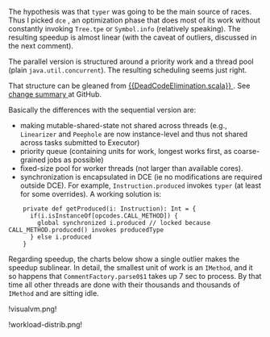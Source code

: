 
The hypothesis was that `typer` was going to be the main source of races. Thus I picked `dce` , an optimization phase  that does most of its work without constantly invoking `Tree.tpe` or `Symbol.info` (relatively speaking). The resulting speedup is almost linear (with the caveat of outliers, discussed in the next comment). 

The parallel version is structured around a priority work and a thread pool (plain `java.util.concurrent`). The resulting scheduling seems just right.

That structure can be gleaned from [{{DeadCodeElimination.scala}} ](https://github.com/magarciaEPFL/scala/blob/parallelDCE/src/compiler/scala/tools/nsc/backend/opt/DeadCodeElimination.scala) .  See [change summary ](https://github.com/magarciaEPFL/scala/compare/master...parallelDCE) at GitHub.

Basically the differences with the sequential version are:

- making mutable-shared-state not shared across threads (e.g., `Linearizer` and `Peephole` are now instance-level and thus not shared across tasks submitted to Executor)
- priority queue (containing units for work, longest works first, as coarse-grained jobs as possible)
- fixed-size pool for worker threads (not larger than available cores).
- synchronization is encapsulated in DCE (ie no modifications are required outside DCE). For example, `Instruction.produced` invokes `typer` (at least for some overrides). A working solution is:
```
    private def getProduced(i: Instruction): Int = {
      if(i.isInstanceOf[opcodes.CALL_METHOD]) {
        global synchronized i.produced // locked because CALL_METHOD.produced() invokes producedType
      } else i.produced
    }
```

Regarding speedup, the charts below show a single outlier makes the speedup sublinear. In detail, the smallest unit of work is an `IMethod`, and it so happens that `CommentFactory.parse0$1` takes up 7 sec to process. By that time all other threads are done with their thousands and thousands of `IMethod` and are sitting idle.

!visualvm.png!

!workload-distrib.png!
